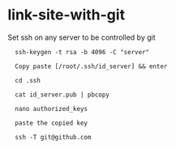# link-site-with-git

Set ssh on any server to be controlled by git

```
  ssh-keygen -t rsa -b 4096 -C "server"
```
```
  Copy paste [/root/.ssh/id_server] && enter
```
```
  cd .ssh
```
```
  cat id_server.pub | pbcopy
```
```
  nano authorized_keys
```
```
  paste the copied key
```
```
  ssh -T git@github.com
```
